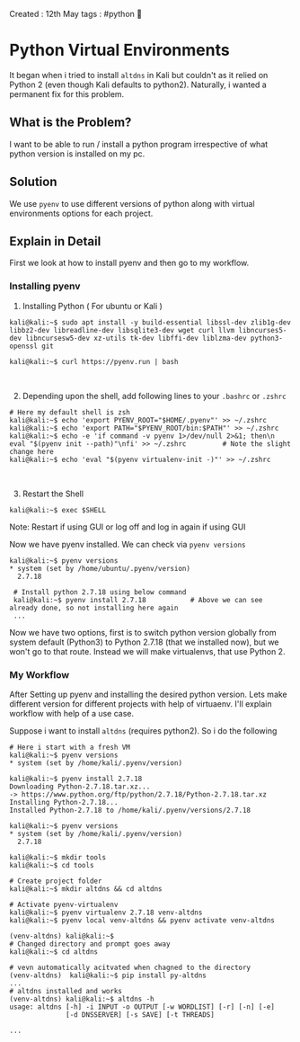 Created : 12th May
tags : #python 🐍 

# Python Virtual Environments
It began when i tried to install `altdns`  in Kali but couldn't as it relied on Python 2 (even though Kali defaults to python2). Naturally, i wanted a permanent fix for this problem. 

## What is the Problem?
I want to be able to run / install a python program irrespective of what python version is installed on my pc. 

## Solution
We use `pyenv` to use different versions of python along with virtual environments options for each project. 

## Explain in Detail
First we look at how to install pyenv and then go to my workflow.

### Installing pyenv
1. Installing Python ( For ubuntu or Kali )
```shell
kali@kali:~$ sudo apt install -y build-essential libssl-dev zlib1g-dev libbz2-dev libreadline-dev libsqlite3-dev wget curl llvm libncurses5-dev libncursesw5-dev xz-utils tk-dev libffi-dev liblzma-dev python3-openssl git

kali@kali:~$ curl https://pyenv.run | bash
```
<br>

2. Depending upon the shell, add following lines to your `.bashrc` or `.zshrc`
```shell
# Here my default shell is zsh
kali@kali:~$ echo 'export PYENV_ROOT="$HOME/.pyenv"' >> ~/.zshrc 
kali@kali:~$ echo 'export PATH="$PYENV_ROOT/bin:$PATH"' >> ~/.zshrc 
kali@kali:~$ echo -e 'if command -v pyenv 1>/dev/null 2>&1; then\n eval "$(pyenv init --path)"\nfi' >> ~/.zshrc         # Note the slight change here
kali@kali:~$ echo 'eval "$(pyenv virtualenv-init -)"' >> ~/.zshrc
```
<br>

3. Restart the Shell
```shell
kali@kali:~$ exec $SHELL
```
Note: Restart if using GUI or log off and log in again if using GUI
<br>

Now we have pyenv installed. We can check via `pyenv versions`

```shell
kali@kali:~$ pyenv versions
* system (set by /home/ubuntu/.pyenv/version)
  2.7.18
  
 # Install python 2.7.18 using below command
 kali@kali:~$ pyenv install 2.7.18           # Above we can see already done, so not installing here again
 ...
```

Now we have two options, first is to switch python version globally from system default (Python3) to Python 2.7.18 (that we installed now), but we won't go to that route.
Instead we will make virtualenvs, that use Python 2. 

### My Workflow
After Setting up pyenv and installing the desired python version. Lets make different version for different projects with help of virtuaenv.
I'll explain workflow with help of a use case. 

Suppose i want to install `altdns` (requires python2). So i do the following

```shell
# Here i start with a fresh VM
kali@kali:~$ pyenv versions
* system (set by /home/kali/.pyenv/version)

kali@kali:~$ pyenv install 2.7.18 
Downloading Python-2.7.18.tar.xz...
-> https://www.python.org/ftp/python/2.7.18/Python-2.7.18.tar.xz
Installing Python-2.7.18...
Installed Python-2.7.18 to /home/kali/.pyenv/versions/2.7.18

kali@kali:~$ pyenv versions
* system (set by /home/kali/.pyenv/version)
  2.7.18

kali@kali:~$ mkdir tools                             
kali@kali:~$ cd tools

# Create project folder
kali@kali:~$ mkdir altdns && cd altdns

# Activate pyenv-virtualenv
kali@kali:~$ pyenv virtualenv 2.7.18 venv-altdns
kali@kali:~$ pyenv local venv-altdns && pyenv activate venv-altdns

(venv-altdns) kali@kali:~$       
# Changed directory and prompt goes away
kali@kali:~$ cd altdns 

# vevn automatically acitvated when chagned to the directory
(venv-altdns)  kali@kali:~$ pip install py-altdns  
...
# altdns installed and works
(venv-altdns) kali@kali:~$ altdns -h            
usage: altdns [-h] -i INPUT -o OUTPUT [-w WORDLIST] [-r] [-n] [-e]
              [-d DNSSERVER] [-s SAVE] [-t THREADS]

...
```
